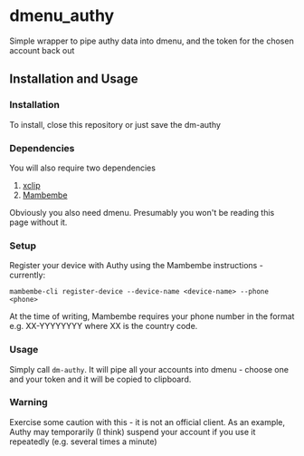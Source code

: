 # dmenu_authy
Simple wrapper to pipe authy data into dmenu, and the token for the chosen account back out

## Installation and Usage

### Installation
To install, close this repository or just save the dm-authy

### Dependencies
You will also require two dependencies
1. [xclip](https://archlinux.org/packages/extra/x86_64/xclip/)
2. [Mambembe](https://github.com/jaysonsantos/mambembe)

Obviously you also need dmenu. Presumably you won't be reading this page without it. 

### Setup
Register your device with Authy using the Mambembe instructions - currently:
```
mambembe-cli register-device --device-name <device-name> --phone <phone>
```
At the time of writing, Mambembe requires your phone number in the format e.g. XX-YYYYYYYY where XX is the country code.

### Usage
Simply call `dm-authy`.  It will pipe all your accounts into dmenu - choose one and your token and it will be copied to clipboard.

### Warning
Exercise some caution with this - it is not an official client. As an example, Authy may temporarily (I think) suspend your account if you use it repeatedly (e.g. several times a minute)
